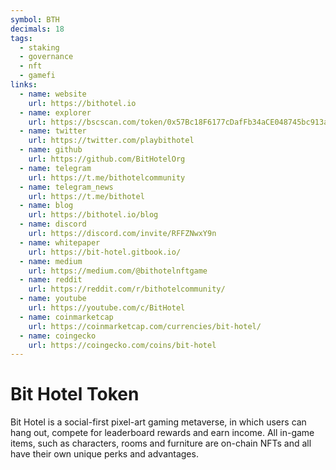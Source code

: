 ```yaml
---
symbol: BTH
decimals: 18
tags:
  - staking
  - governance
  - nft
  - gamefi
links:
  - name: website
    url: https://bithotel.io
  - name: explorer
    url: https://bscscan.com/token/0x57Bc18F6177cDafFb34aCE048745bc913a1B1b54
  - name: twitter
    url: https://twitter.com/playbithotel
  - name: github
    url: https://github.com/BitHotelOrg
  - name: telegram
    url: https://t.me/bithotelcommunity
  - name: telegram_news
    url: https://t.me/bithotel
  - name: blog
    url: https://bithotel.io/blog
  - name: discord
    url: https://discord.com/invite/RFFZNwxY9n
  - name: whitepaper
    url: https://bit-hotel.gitbook.io/
  - name: medium
    url: https://medium.com/@bithotelnftgame
  - name: reddit
    url: https://reddit.com/r/bithotelcommunity/
  - name: youtube
    url: https://youtube.com/c/BitHotel
  - name: coinmarketcap
    url: https://coinmarketcap.com/currencies/bit-hotel/
  - name: coingecko
    url: https://coingecko.com/coins/bit-hotel
---
```


# Bit Hotel Token

Bit Hotel is a social-first pixel-art gaming metaverse, in which users can hang out, compete for leaderboard rewards and earn income. All in-game items, such as characters, rooms and furniture are on-chain NFTs and all have their own unique perks and advantages.
